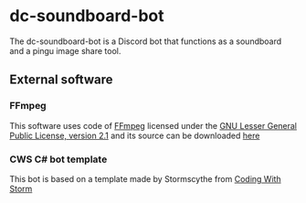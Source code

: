 # dc-soundboard-bot
The dc-soundboard-bot is a Discord bot that functions as a soundboard and a pingu image share tool.


## External software

### FFmpeg
This software uses code of [FFmpeg](http://ffmpeg.org "FFmpeg") licensed under the [GNU Lesser General Public License, version 2.1](http://www.gnu.org/licenses/old-licenses/lgpl-2.1.html "LGPLv2.1") and its source can be downloaded [here](http://ffmpeg.zeranoe.com/builds/source/ "FFmpeg source")

### CWS C# bot template
This bot is based on a template made by Stormscythe from [Coding With Storm](http://forum.codingwithstorm.com "Coding With Storm")
